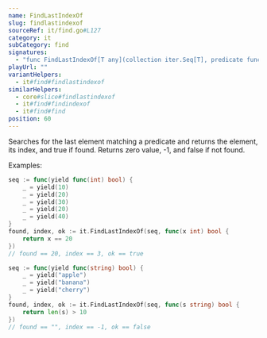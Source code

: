 ```yaml
---
name: FindLastIndexOf
slug: findlastindexof
sourceRef: it/find.go#L127
category: it
subCategory: find
signatures:
  - "func FindLastIndexOf[T any](collection iter.Seq[T], predicate func(item T) bool) (T, int, bool)"
playUrl: ""
variantHelpers:
  - it#find#findlastindexof
similarHelpers:
  - core#slice#findlastindexof
  - it#find#findindexof
  - it#find#find
position: 60
---
```


Searches for the last element matching a predicate and returns the element, its index, and true if found. Returns zero value, -1, and false if not found.

Examples:

```go
seq := func(yield func(int) bool) {
    _ = yield(10)
    _ = yield(20)
    _ = yield(30)
    _ = yield(20)
    _ = yield(40)
}
found, index, ok := it.FindLastIndexOf(seq, func(x int) bool {
    return x == 20
})
// found == 20, index == 3, ok == true
```

```go
seq := func(yield func(string) bool) {
    _ = yield("apple")
    _ = yield("banana")
    _ = yield("cherry")
}
found, index, ok := it.FindLastIndexOf(seq, func(s string) bool {
    return len(s) > 10
})
// found == "", index == -1, ok == false
```